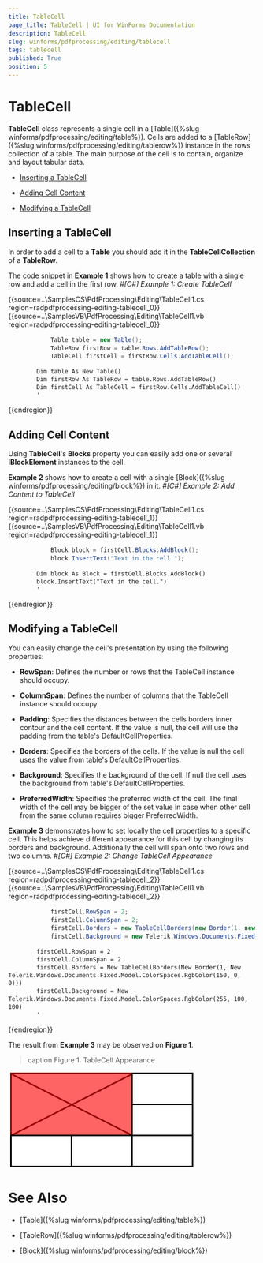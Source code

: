 ```yaml
---
title: TableCell
page_title: TableCell | UI for WinForms Documentation
description: TableCell
slug: winforms/pdfprocessing/editing/tablecell
tags: tablecell
published: True
position: 5
---
```


# TableCell



__TableCell__ class represents a single cell in a [Table]({%slug winforms/pdfprocessing/editing/table%}). Cells are added to a [TableRow]({%slug winforms/pdfprocessing/editing/tablerow%}) instance in the rows collection of a table. The main purpose of the cell is to contain, organize and layout tabular data.
      

* [Inserting a TableCell](#inserting-a-tablecell)

* [Adding Cell Content](#adding-cell-content)

* [Modifying a TableCell](#modifying-a-tablecell)

## Inserting a TableCell

In order to add a cell to а __Тable__ you should add it in the __TableCellCollection__ of a __TableRow__.
        

The code snippet in __Example 1__ shows how to create a table with a single row and add a cell in the first row.
        #_[C#] Example 1: Create TableCell_

	



{{source=..\SamplesCS\PdfProcessing\Editing\TableCell1.cs region=radpdfprocessing-editing-tablecell_0}} 
{{source=..\SamplesVB\PdfProcessing\Editing\TableCell1.vb region=radpdfprocessing-editing-tablecell_0}} 

````C#
            Table table = new Table();
            TableRow firstRow = table.Rows.AddTableRow();
            TableCell firstCell = firstRow.Cells.AddTableCell();
````
````VB.NET
        Dim table As New Table()
        Dim firstRow As TableRow = table.Rows.AddTableRow()
        Dim firstCell As TableCell = firstRow.Cells.AddTableCell()
        '
````

{{endregion}} 




## Adding Cell Content

Using __TableCell__'s __Blocks__ property you can easily add one or several __IBlockElement__ instances to the cell.
        

__Example 2__ shows how to create a cell with a single [Block]({%slug winforms/pdfprocessing/editing/block%}) in it.
        #_[C#] Example 2: Add Content to TableCell_

	



{{source=..\SamplesCS\PdfProcessing\Editing\TableCell1.cs region=radpdfprocessing-editing-tablecell_1}} 
{{source=..\SamplesVB\PdfProcessing\Editing\TableCell1.vb region=radpdfprocessing-editing-tablecell_1}} 

````C#
            Block block = firstCell.Blocks.AddBlock();
            block.InsertText("Text in the cell.");
````
````VB.NET
        Dim block As Block = firstCell.Blocks.AddBlock()
        block.InsertText("Text in the cell.")
        '
````

{{endregion}} 




## Modifying a TableCell

You can easily change the cell's presentation by using the following properties:
        

* __RowSpan__: Defines the number or rows that the TableCell instance should occupy.
            

* __ColumnSpan__: Defines the number of columns that the TableCell instance should occupy.
            

* __Padding__: Specifies the distances between the cells borders inner contour and the cell content. If the value is null, the cell will use the padding from the table's DefaultCellProperties.
            

* __Borders__: Specifies the borders of the cells. If the value is null the cell uses the value from table's DefaultCellProperties.
            

* __Background__: Specifies the background of the cell. If null the cell uses the background from table's DefaultCellProperties.
            

* __PreferredWidth__: Specifies the preferred width of the cell. The final width of the cell may be bigger of the set value in case when other cell from the same column requires bigger PreferredWidth.
            

__Example 3__ demonstrates how to set locally the cell properties to a specific cell. This helps achieve different appearance for this cell by changing its borders and background. Additionally the cell will span onto two rows and two columns.
        #_[C#] Example 2: Change TableCell Appearance_

	



{{source=..\SamplesCS\PdfProcessing\Editing\TableCell1.cs region=radpdfprocessing-editing-tablecell_2}} 
{{source=..\SamplesVB\PdfProcessing\Editing\TableCell1.vb region=radpdfprocessing-editing-tablecell_2}} 

````C#
            firstCell.RowSpan = 2;
            firstCell.ColumnSpan = 2;
            firstCell.Borders = new TableCellBorders(new Border(1, new Telerik.Windows.Documents.Fixed.Model.ColorSpaces.RgbColor(150, 0, 0)));
            firstCell.Background = new Telerik.Windows.Documents.Fixed.Model.ColorSpaces.RgbColor(255, 100, 100);
````
````VB.NET
        firstCell.RowSpan = 2
        firstCell.ColumnSpan = 2
        firstCell.Borders = New TableCellBorders(New Border(1, New Telerik.Windows.Documents.Fixed.Model.ColorSpaces.RgbColor(150, 0, 0)))
        firstCell.Background = New Telerik.Windows.Documents.Fixed.Model.ColorSpaces.RgbColor(255, 100, 100)
        '
````

{{endregion}} 




The result from __Example 3__ may be observed on __Figure 1__.
        
>caption Figure 1: TableCell Appearance

![pdfprocessing-editing-table-cell 001](images/pdfprocessing-editing-table-cell001.png)

# See Also

 * [Table]({%slug winforms/pdfprocessing/editing/table%})

 * [TableRow]({%slug winforms/pdfprocessing/editing/tablerow%})

 * [Block]({%slug winforms/pdfprocessing/editing/block%})
